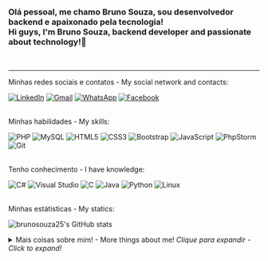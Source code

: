 <h3>
    Olá pessoal, me chamo Bruno Souza, sou desenvolvedor backend e apaixonado pela tecnologia!
    <br>
    Hi guys, I'm Bruno Souza, backend developer and passionate about technology!👋
</h3>

<br>

<hr>

<p>
    Minhas redes sociais e contatos - My social network and contacts:
</p>

<div>
    <a href="https://www.linkedin.com/in/brunosouza25/"><img alt="LinkedIn" src="https://img.shields.io/badge/linkedin-%230077B5.svg?style=for-the-badge&logo=linkedin&logoColor=white"/></a>
    <a href="mailto:brunopw25@gmail.com"><img alt="Gmail" src="https://img.shields.io/badge/Gmail-D14836?style=for-the-badge&logo=gmail&logoColor=white" /></a>
    <a href="https://api.whatsapp.com/send?phone=5512997174836&text=Ol%C3%A1"><img alt="WhatsApp" src="https://img.shields.io/badge/WhatsApp-25D366?style=for-the-badge&logo=whatsapp&logoColor=white"/></a>
    <a href="https://www.facebook.com/brunosouza2552/"><img alt="Facebook" src="https://img.shields.io/badge/Facebook-%231877F2.svg?style=for-the-badge&logo=Facebook&logoColor=white"/></a>
</div>

<br>

<p>
    Minhas habilidades - My skills:
</p>

<div>
    <img alt="PHP" src="https://img.shields.io/badge/php-%23777BB4.svg?style=for-the-badge&logo=php&logoColor=white"/>
    <img alt="MySQL" src="https://img.shields.io/badge/mysql-%2300f.svg?style=for-the-badge&logo=mysql&logoColor=white"/>
    <img alt="HTML5" src="https://img.shields.io/badge/html5-%23E34F26.svg?style=for-the-badge&logo=html5&logoColor=white"/>
    <img alt="CSS3" src="https://img.shields.io/badge/css3-%231572B6.svg?style=for-the-badge&logo=css3&logoColor=white"/>
    <img alt="Bootstrap" src="https://img.shields.io/badge/bootstrap-%23563D7C.svg?style=for-the-badge&logo=bootstrap&logoColor=white"/>  
    <img alt="JavaScript" src="https://img.shields.io/badge/javascript-%23323330.svg?style=for-the-badge&logo=javascript&logoColor=%23F7DF1E"/> 
    <img alt="PhpStorm" src="https://img.shields.io/badge/phpstorm-143?style=for-the-badge&logo=phpstorm&logoColor=black&color=black&labelColor=darkorchid"/>
    <img alt="Git" src="https://img.shields.io/badge/git-%23F05033.svg?style=for-the-badge&logo=git&logoColor=white"/>
</div>

<br>

<p>
    Tenho conhecimento - I have knowledge:
</p>
<div>
    <img alt="C#" src="https://img.shields.io/badge/c%23-%23239120.svg?style=for-the-badge&logo=c-sharp&logoColor=white"/>
    <img alt="Visual Studio" src="https://img.shields.io/badge/VisualStudio-5C2D91.svg?style=for-the-badge&logo=visual-studio&logoColor=white"/>
    <img alt="C" src="https://img.shields.io/badge/c-%2300599C.svg?style=for-the-badge&logo=c&logoColor=white"/>
    <img alt="Java" src="https://img.shields.io/badge/java-%23ED8B00.svg?style=for-the-badge&logo=java&logoColor=white"/>
    <img alt="Python" src="https://img.shields.io/badge/python-%2314354C.svg?style=for-the-badge&logo=python&logoColor=white"/>
  	<img alt="Linux" src="https://img.shields.io/badge/Linux-FCC624?style=for-the-badge&logo=linux&logoColor=black"/>
</div>

<br>

<p>
  Minhas estátisticas - My statics:
</p>

  ![brunosouza25's GitHub stats](https://github-readme-stats.vercel.app/api?username=brunosouza25&show_icons=true&theme=radical&count_private=true&include_all_commits=true)
  
  <details>
    <summary>Mais coisas sobre mim! - More things about me! <i>Clique para expandir - Click to expand!</i></summary>
  <br>

Olá, me chamo Bruno Souza, tenho 23 anos e atualmente trabalho na área de desenvolvimento WEB.

Sempre busco desafios para conseguir aprimorar minhas habilidades na resolução de problemas, na programação, na criatividade e no amadurecimento profissional.
  
Sou amante de tecnologia e busco sempre conhecer novas ferramentas, conceitos e boas práticas da área onde eu atuo.
  
Tenho boas práticas, comunicação e perfil para trabalho em equipe, busco sempre levantar requisitos para entender muito bem o problema ou o produto para entregar a melhor solução possível.
</details>
  
